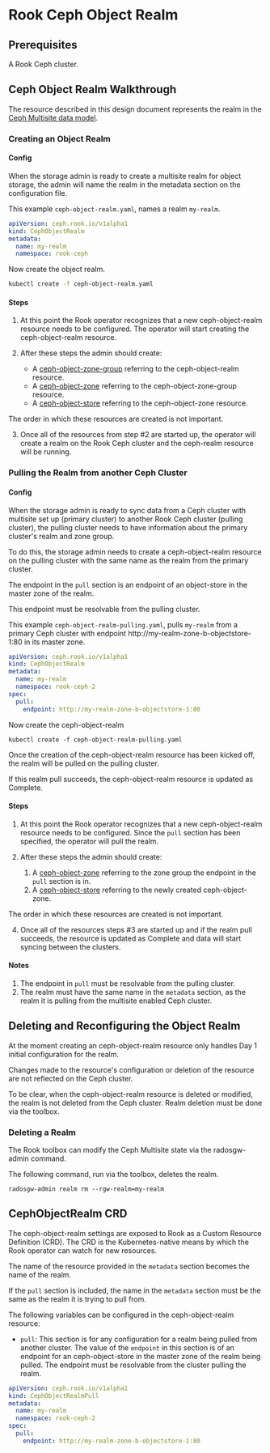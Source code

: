 # Rook Ceph Object Realm

## Prerequisites

A Rook Ceph cluster.

## Ceph Object Realm Walkthrough

The resource described in this design document represents the realm in the [Ceph Multisite data model](/design/ceph/object/ceph-multisite-overview.md).

### Creating an Object Realm

#### Config

When the storage admin is ready to create a multisite realm for object storage, the admin will name the realm in the metadata section on the configuration file.

This example `ceph-object-realm.yaml`, names a realm `my-realm`.
```yaml
apiVersion: ceph.rook.io/v1alpha1
kind: CephObjectRealm
metadata:
  name: my-realm
  namespace: rook-ceph
```

Now create the object realm.
```bash
kubectl create -f ceph-object-realm.yaml
```

#### Steps

1. At this point the Rook operator recognizes that a new ceph-object-realm resource needs to be configured. The operator will start creating the ceph-object-realm resource.

2. After these steps the admin should create:
    - A [ceph-object-zone-group](/design/ceph/object/ceph-object-zone-group.md) referring to the ceph-object-realm resource.
    - A [ceph-object-zone](/design/ceph/object/ceph-object-zone.md) referring to the ceph-object-zone-group resource.
    - A [ceph-object-store](/design/ceph/object/ceph-object-store.md) referring to the ceph-object-zone resource.

The order in which these resources are created is not important.

3. Once all of the resources from step #2 are started up, the operator will create a realm on the Rook Ceph cluster and the ceph-realm resource will be running.

### Pulling the Realm from another Ceph Cluster

#### Config

When the storage admin is ready to sync data from a Ceph cluster with multisite set up (primary cluster) to another Rook Ceph cluster (pulling cluster), the pulling cluster needs to have information about the primary cluster's realm and zone group.

To do this, the storage admin needs to create a ceph-object-realm resource on the pulling cluster with the same name as the realm from the primary cluster.

The endpoint in the `pull` section is an endpoint of an object-store in the master zone of the realm.

This endpoint must be resolvable from the pulling cluster.

This example `ceph-object-realm-pulling.yaml`, pulls `my-realm` from a primary Ceph cluster with endpoint http://my-realm-zone-b-objectstore-1:80 in its master zone.
```yaml
apiVersion: ceph.rook.io/v1alpha1
kind: CephObjectRealm
metadata:
  name: my-realm
  namespace: rook-ceph-2
spec:
  pull:
    endpoint: http://my-realm-zone-b-objectstore-1:80
```

Now create the ceph-object-realm
```console
kubectl create -f ceph-object-realm-pulling.yaml
```

Once the creation of the ceph-object-realm resource has been kicked off, the realm will be pulled on the pulling cluster.

If this realm pull succeeds, the ceph-object-realm resource is updated as Complete.

#### Steps
1. At this point the Rook operator recognizes that a new ceph-object-realm resource needs to be configured. Since the `pull` section has been specified, the operator will pull the realm.

3. After these steps the admin should create:
    1. A [ceph-object-zone](/design/ceph/ceph-object-zone.md) referring to the zone group the endpoint in the `pull` section is in.
    2. A [ceph-object-store](/design/ceph/ceph-object-store.md) referring to the newly created ceph-object-zone.

The order in which these resources are created is not important.

4. Once all of the resources steps #3 are started up and if the realm pull succeeds, the resource is updated as Complete and data will start syncing between the clusters.

#### Notes
1. The endpoint in `pull` must be resolvable from the pulling cluster.
2. The realm must have the same name in the `metadata` section, as the realm it is pulling from the multisite enabled Ceph cluster.

## Deleting and Reconfiguring the Object Realm

At the moment creating an ceph-object-realm resource only handles Day 1 initial configuration for the realm.

Changes made to the resource's configuration or deletion of the resource are not reflected on the Ceph cluster.

To be clear, when the ceph-object-realm resource is deleted or modified, the realm is not deleted from the Ceph cluster. Realm deletion must be done via the toolbox.

### Deleting a Realm

The Rook toolbox can modify the Ceph Multisite state via the radosgw-admin command.

The following command, run via the toolbox, deletes the realm.

```console
radosgw-admin realm rm --rgw-realm=my-realm
```

## CephObjectRealm CRD

The ceph-object-realm settings are exposed to Rook as a Custom Resource Definition (CRD). The CRD is the Kubernetes-native means by which the Rook operator can watch for new resources.

The name of the resource provided in the `metadata` section becomes the name of the realm.

If the `pull` section is included, the name in the `metadata` section must be the same as the realm it is trying to pull from.

The following variables can be configured in the ceph-object-realm resource:

- `pull`: This section is for any configuration for a realm being pulled from another cluster. The value of the `endpoint` in this section is of an endpoint for an ceph-object-store in the master zone of the realm being pulled. The endpoint must be resolvable from the cluster pulling the realm.

```yaml
apiVersion: ceph.rook.io/v1alpha1
kind: CephObjectRealmPull
metadata:
  name: my-realm
  namespace: rook-ceph-2
spec:
  pull:
    endpoint: http://my-realm-zone-b-objectstore-1:80
```
